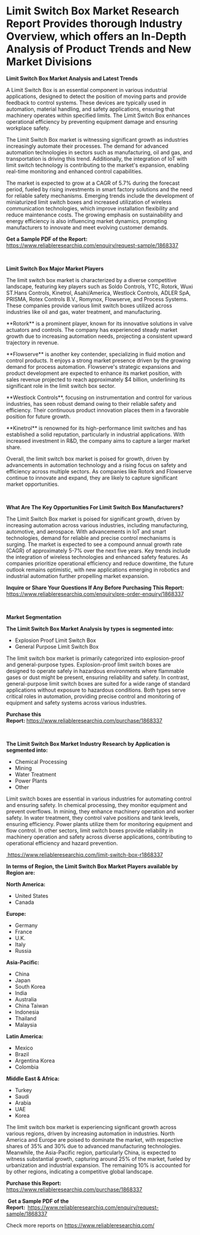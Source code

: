 <p><h1>Limit Switch Box Market Research Report Provides thorough Industry Overview, which offers an In-Depth Analysis of Product Trends and New Market Divisions</h1></p><p><strong>Limit Switch Box Market Analysis and Latest Trends</strong></p>
<p><p>A Limit Switch Box is an essential component in various industrial applications, designed to detect the position of moving parts and provide feedback to control systems. These devices are typically used in automation, material handling, and safety applications, ensuring that machinery operates within specified limits. The Limit Switch Box enhances operational efficiency by preventing equipment damage and ensuring workplace safety.</p><p>The Limit Switch Box market is witnessing significant growth as industries increasingly automate their processes. The demand for advanced automation technologies in sectors such as manufacturing, oil and gas, and transportation is driving this trend. Additionally, the integration of IoT with limit switch technology is contributing to the market's expansion, enabling real-time monitoring and enhanced control capabilities.</p><p>The market is expected to grow at a CAGR of 5.7% during the forecast period, fueled by rising investments in smart factory solutions and the need for reliable safety mechanisms. Emerging trends include the development of miniaturized limit switch boxes and increased utilization of wireless communication technologies, which improve installation flexibility and reduce maintenance costs. The growing emphasis on sustainability and energy efficiency is also influencing market dynamics, prompting manufacturers to innovate and meet evolving customer demands.</p></p>
<p><strong>Get a Sample PDF of the Report:&nbsp;</strong> <a href="https://www.reliableresearchiq.com/enquiry/request-sample/1868337?utm_campaign=3128&utm_medium=2&utm_source=Github&utm_content=ia&utm_term=10042025&utm_id=limit-switch-box">https://www.reliableresearchiq.com/enquiry/request-sample/1868337</a></p>
<p>&nbsp;</p>
<p><strong>Limit Switch Box Major Market Players</strong></p>
<p><p>The limit switch box market is characterized by a diverse competitive landscape, featuring key players such as Soldo Controls, YTC, Rotork, Wuxi ST.Hans Controls, Kinetrol, Asahi/America, Westlock Controls, ADLER SpA, PRISMA, Rotex Controls B.V., Romynox, Flowserve, and Process Systems. These companies provide various limit switch boxes utilized across industries like oil and gas, water treatment, and manufacturing.</p><p>**Rotork** is a prominent player, known for its innovative solutions in valve actuators and controls. The company has experienced steady market growth due to increasing automation needs, projecting a consistent upward trajectory in revenue.</p><p>**Flowserve** is another key contender, specializing in fluid motion and control products. It enjoys a strong market presence driven by the growing demand for process automation. Flowserve's strategic expansions and product development are expected to enhance its market position, with sales revenue projected to reach approximately $4 billion, underlining its significant role in the limit switch box sector.</p><p>**Westlock Controls**, focusing on instrumentation and control for various industries, has seen robust demand owing to their reliable safety and efficiency. Their continuous product innovation places them in a favorable position for future growth.</p><p>**Kinetrol** is renowned for its high-performance limit switches and has established a solid reputation, particularly in industrial applications. With increased investment in R&D, the company aims to capture a larger market share.</p><p>Overall, the limit switch box market is poised for growth, driven by advancements in automation technology and a rising focus on safety and efficiency across multiple sectors. As companies like Rotork and Flowserve continue to innovate and expand, they are likely to capture significant market opportunities.</p></p>
<p>&nbsp;</p>
<p><strong>What Are The Key Opportunities For Limit Switch Box Manufacturers?</strong></p>
<p><p>The Limit Switch Box market is poised for significant growth, driven by increasing automation across various industries, including manufacturing, automotive, and aerospace. With advancements in IoT and smart technologies, demand for reliable and precise control mechanisms is surging. The market is expected to see a compound annual growth rate (CAGR) of approximately 5-7% over the next five years. Key trends include the integration of wireless technologies and enhanced safety features. As companies prioritize operational efficiency and reduce downtime, the future outlook remains optimistic, with new applications emerging in robotics and industrial automation further propelling market expansion.</p></p>
<p><strong>Inquire or Share Your Questions If Any Before Purchasing This Report:</strong> <a href="https://www.reliableresearchiq.com/enquiry/pre-order-enquiry/1868337?utm_campaign=3128&utm_medium=2&utm_source=Github&utm_content=ia&utm_term=10042025&utm_id=limit-switch-box">https://www.reliableresearchiq.com/enquiry/pre-order-enquiry/1868337</a></p>
<p>&nbsp;</p>
<p><strong>Market Segmentation</strong></p>
<p><strong>The Limit Switch Box Market Analysis by types is segmented into:</strong></p>
<p><ul><li>Explosion Proof Limit Switch Box</li><li>General Purpose Limit Switch Box</li></ul></p>
<p><p>The limit switch box market is primarily categorized into explosion-proof and general-purpose types. Explosion-proof limit switch boxes are designed to operate safely in hazardous environments where flammable gases or dust might be present, ensuring reliability and safety. In contrast, general-purpose limit switch boxes are suited for a wide range of standard applications without exposure to hazardous conditions. Both types serve critical roles in automation, providing precise control and monitoring of equipment and safety systems across various industries.</p></p>
<p><strong>Purchase this Report:&nbsp;</strong><a href="https://www.reliableresearchiq.com/purchase/1868337?utm_campaign=3128&utm_medium=2&utm_source=Github&utm_content=ia&utm_term=10042025&utm_id=limit-switch-box">https://www.reliableresearchiq.com/purchase/1868337</a></p>
<p>&nbsp;</p>
<p><strong>The Limit Switch Box Market Industry Research by Application is segmented into:</strong></p>
<p><ul><li>Chemical Processing</li><li>Mining</li><li>Water Treatment</li><li>Power Plants</li><li>Other</li></ul></p>
<p><p>Limit switch boxes are essential in various industries for automating control and ensuring safety. In chemical processing, they monitor equipment and prevent overflows. In mining, they enhance machinery operation and worker safety. In water treatment, they control valve positions and tank levels, ensuring efficiency. Power plants utilize them for monitoring equipment and flow control. In other sectors, limit switch boxes provide reliability in machinery operation and safety across diverse applications, contributing to operational efficiency and hazard prevention.</p></p>
<p><a href="https://www.reliableresearchiq.com/limit-switch-box-r1868337?utm_campaign=3128&utm_medium=2&utm_source=Github&utm_content=ia&utm_term=10042025&utm_id=limit-switch-box">&nbsp;https://www.reliableresearchiq.com/limit-switch-box-r1868337</a></p>
<p><strong>In terms of Region, the Limit Switch Box Market Players available by Region are:</strong></p>
<p>
    <p> <strong> North America: </strong>
        <ul>
            <li>United States</li>
            <li>Canada</li>
        </ul>
        </p> 
    <p> <strong> Europe: </strong>
        <ul>
            <li>Germany</li>
            <li>France</li>
            <li>U.K.</li>
            <li>Italy</li>
            <li>Russia</li>
        </ul>
        </p> 
    <p> <strong> Asia-Pacific: </strong>
        <ul>
            <li>China</li>
            <li>Japan</li>
            <li>South Korea</li>
            <li>India</li>
            <li>Australia</li>
            <li>China Taiwan</li>
            <li>Indonesia</li>
            <li>Thailand</li>
            <li>Malaysia</li>
        </ul>
        </p> 
    <p> <strong> Latin America: </strong>
        <ul>
            <li>Mexico</li>
            <li>Brazil</li>
            <li>Argentina Korea</li>
            <li>Colombia</li>
        </ul>
        </p> 
    <p> <strong> Middle East & Africa: </strong>
        <ul>
            <li>Turkey</li>
            <li>Saudi</li>
            <li>Arabia</li>
            <li>UAE</li>
            <li>Korea</li>
        </ul>
    </p>
    </p>
<p><p>The limit switch box market is experiencing significant growth across various regions, driven by increasing automation in industries. North America and Europe are poised to dominate the market, with respective shares of 35% and 30% due to advanced manufacturing technologies. Meanwhile, the Asia-Pacific region, particularly China, is expected to witness substantial growth, capturing around 25% of the market, fueled by urbanization and industrial expansion. The remaining 10% is accounted for by other regions, indicating a competitive global landscape.</p></p>
<p><strong>Purchase this Report: </strong><a href="https://www.reliableresearchiq.com/purchase/1868337?utm_campaign=3128&utm_medium=2&utm_source=Github&utm_content=ia&utm_term=10042025&utm_id=limit-switch-box">https://www.reliableresearchiq.com/purchase/1868337</a></p>
<p>&nbsp;<strong>Get a Sample PDF of the Report:&nbsp;&nbsp;</strong><a href="https://www.reliableresearchiq.com/enquiry/request-sample/1868337?utm_campaign=3128&utm_medium=2&utm_source=Github&utm_content=ia&utm_term=10042025&utm_id=limit-switch-box">https://www.reliableresearchiq.com/enquiry/request-sample/1868337</a></p>
<p><strong></strong></p>
<p>Check more reports on <a href="https://www.reliableresearchiq.com/?utm_campaign=3128&utm_medium=2&utm_source=Github&utm_content=ia&utm_term=10042025&utm_id=limit-switch-box">https://www.reliableresearchiq.com/</a></p>